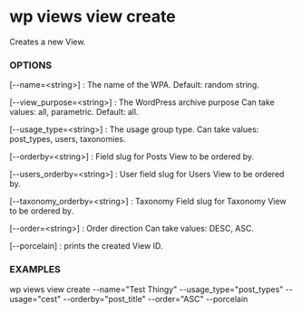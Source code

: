 # wp views view create

Creates a new View.

### OPTIONS

[\--name=&lt;string&gt;]
: The name of the WPA. Default: random string.

[\--view_purpose=&lt;string&gt;]
: The WordPress archive purpose Can take values: all, parametric. Default: all.

[\--usage_type=&lt;string&gt;]
: The usage group type. Can take values: post_types, users, taxonomies.

[\--orderby=&lt;string&gt;]
: Field slug for Posts View to be ordered by.

[\--users_orderby=&lt;string&gt;]
: User field slug for Users View to be ordered by.

[\--taxonomy_orderby=&lt;string&gt;]
: Taxonomy Field slug for Taxonomy View to be ordered by.

[\--order=&lt;string&gt;]
: Order direction Can take values: DESC, ASC.

[\--porcelain]
: prints the created View ID.

### EXAMPLES

   wp views view create --name="Test Thingy" --usage_type="post_types" --usage="cest" --orderby="post_title" --order="ASC" --porcelain


